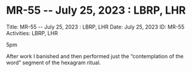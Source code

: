 # MR-55 -- July 25, 2023 : LBRP, LHR

Title: MR-55 -- July 25, 2023 : LBRP, LHR
Date: July 25, 2023
ID: MR-55
Activities: LBRP, LHR

5pm

After work I banished and then performed just the “contemplation of the word” segment of the hexagram ritual.